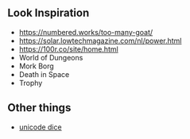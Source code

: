 ## Look Inspiration

- https://numbered.works/too-many-goat/
- https://solar.lowtechmagazine.com/nl/power.html
- https://100r.co/site/home.html
- World of Dungeons
- Mork Borg
- Death in Space
- Trophy

## Other things

- [unicode dice](https://www.htmlsymbols.xyz/games-symbols/dice)
